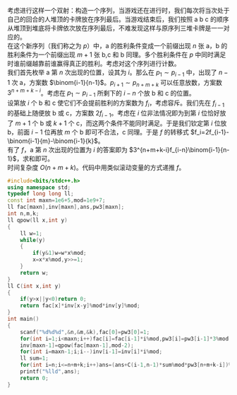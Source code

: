 考虑进行这样一个双射：构造一个序列，当游戏还在进行时，我们每次将当次处于自己的回合的人堆顶的卡牌放在序列最后。当游戏结束后，我们按照 a b c 的顺序从堆顶到堆底将卡牌依次放在序列最后，不难发现这样与原序列三堆卡牌是一一对应的。  
在这个新序列（我们称之为 $p$）中，a 的胜利条件变成一个前缀出现 $n$ 张 a，b 的胜利条件为一个前缀出现 $m+1$ 张 b,c 和 b 同理。多个胜利条件在 $p$ 中同时满足时谁前缀越靠前谁赢得真正的胜利。考虑对这个序列进行计数。  
我们首先枚举 a 第 $n$ 次出现的位置，设其为 $i$。那么在 $p_1\sim p_{i-1}$ 中，出现了 $n-1$ 次 a，方案数 $\binom{i-1}{n-1}$。$p_{i+1}\sim p_{n+m+k}$ 可以任意放数，方案数 $3^{n+m+k-i}$。考虑在 $p_1\sim p_{i-1}$ 所剩下的 $i-n$ 个放 b 和 c 的位置。  
设第放 $i$ 个 b 和 c 使它们不会提前胜利的方案数为 $f_i$，考虑容斥。我们先在 $f_{i-1}$ 的基础上随便放 b 或 c，方案数 $2f_{i-1}$。考虑在 $i$ 位非法情况即为到第 $i$ 位恰好放了 $m+1$ 个 b 或 $k+1$ 个 c，而这两个条件不能同时满足。于是我们钦定第 $i$ 位放 b，前面 $i-1$ 位再放 $m$ 个 b 即可不合法，c 同理。于是 $f$ 的转移式 $f_i=2f_{i-1}-\binom{i-1}{m}-\binom{i-1}{k}$。  
有了 $f$，a 第 $n$ 次出现的位置为 $i$ 的答案即为 $3^{n+m+k-i}f_{i-n}\binom{i-1}{n-1}$，求和即可。  
时间复杂度 $O(n+m+k)$。代码中用类似滚动变量的方式递推 $f$。  
```cpp
#include<bits/stdc++.h>
using namespace std;
typedef long long ll;
const int maxn=1e6+5,mod=1e9+7;
ll fac[maxn],inv[maxn],ans,pw3[maxn];
int n,m,k;
ll qpow(ll x,int y)
{
	ll w=1;
	while(y)
	{
		if(y&1)w=w*x%mod;
		x=x*x%mod,y>>=1;
	}
	return w;
}
ll C(int x,int y)
{
	if(y>x||y<0)return 0;
	return fac[x]*inv[x-y]%mod*inv[y]%mod;
}
int main()
{
	scanf("%d%d%d",&n,&m,&k),fac[0]=pw3[0]=1;
	for(int i=1;i<maxn;i++)fac[i]=fac[i-1]*i%mod,pw3[i]=pw3[i-1]*3%mod;
	inv[maxn-1]=qpow(fac[maxn-1],mod-2);
	for(int i=maxn-1;i;i--)inv[i-1]=inv[i]*i%mod;
	ll sum=1;
	for(int i=n;i<=n+m+k;i++)ans=(ans+C(i-1,n-1)*sum%mod*pw3[n+m+k-i])%mod,sum=(sum*2-C(i-n,m)-C(i-n,k)+mod*2)%mod;
	printf("%lld",ans);
	return 0;
}
```